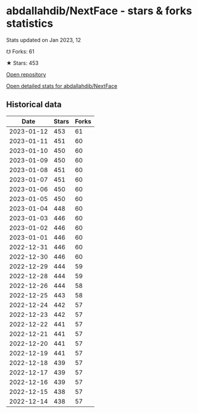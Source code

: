 # abdallahdib/NextFace - stars & forks statistics

Stats updated on Jan 2023, 12

☋ Forks: 61

★ Stars: 453

[Open repository](https://github.com/abdallahdib/NextFace)

[Open detailed stats for abdallahdib/NextFace](https://reviewgithub.com/rep/abdallahdib/NextFace)

## Historical data
| Date | Stars | Forks |
|------|-------|-------|
| 2023-01-12 | 453 | 61 | 
| 2023-01-11 | 451 | 60 | 
| 2023-01-10 | 450 | 60 | 
| 2023-01-09 | 450 | 60 | 
| 2023-01-08 | 451 | 60 | 
| 2023-01-07 | 451 | 60 | 
| 2023-01-06 | 450 | 60 | 
| 2023-01-05 | 450 | 60 | 
| 2023-01-04 | 448 | 60 | 
| 2023-01-03 | 446 | 60 | 
| 2023-01-02 | 446 | 60 | 
| 2023-01-01 | 446 | 60 | 
| 2022-12-31 | 446 | 60 | 
| 2022-12-30 | 446 | 60 | 
| 2022-12-29 | 444 | 59 | 
| 2022-12-28 | 444 | 59 | 
| 2022-12-26 | 444 | 58 | 
| 2022-12-25 | 443 | 58 | 
| 2022-12-24 | 442 | 57 | 
| 2022-12-23 | 442 | 57 | 
| 2022-12-22 | 441 | 57 | 
| 2022-12-21 | 441 | 57 | 
| 2022-12-20 | 441 | 57 | 
| 2022-12-19 | 441 | 57 | 
| 2022-12-18 | 439 | 57 | 
| 2022-12-17 | 439 | 57 | 
| 2022-12-16 | 439 | 57 | 
| 2022-12-15 | 438 | 57 | 
| 2022-12-14 | 438 | 57 | 

